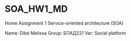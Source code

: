 # SOA_HW1_MD
Home Assignment 1 Service-oriented architecture (SOA)

Name: Dibé Melissa
Group: БПАД221
Var: Social platform


